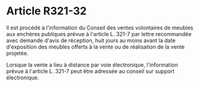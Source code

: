 # Article R321-32

Il est procédé à l'information du Conseil des ventes volontaires de meubles aux enchères publiques prévue à l'article L. 321-7 par lettre recommandée avec demande d'avis de réception, huit jours au moins avant la date d'exposition des meubles offerts à la vente ou de réalisation de la vente projetée.

Lorsque la vente a lieu à distance par voie électronique, l'information prévue à l'article L. 321-7 peut être adressée au conseil sur support électronique.
